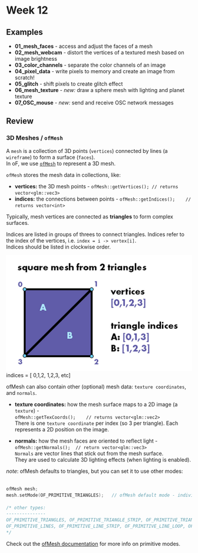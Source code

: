 # Week 12

## Examples

  - **01_mesh_faces** - access and adjust the faces of a mesh
  - **02_mesh_webcam** - distort the vertices of a textured mesh based on image brightness
  - **03_color_channels** - separate the color channels of an image
  - **04_pixel_data** - write pixels to memory and create an image from scratch!
  - **05_glitch** - shift pixels to create glitch effect
  - **06_mesh_texture** - _new:_ draw a sphere mesh with lighting and planet texture
  - **07_OSC_mouse** - _new:_ send and receive OSC network messages

## Review

### 3D Meshes / `ofMesh`

A `mesh` is a collection of 3D points (`vertices`) connected by lines (a `wireframe`) to form a surface (`faces`).  
In oF, we use [`ofMesh`](https://openframeworks.cc/documentation/3d/ofMesh) to represent a 3D mesh. 

`ofMesh` stores the mesh data in collections, like:

  - **vertices:** the 3D mesh points - `ofMesh::getVertices(); // returns vector<glm::vec3>`
  - **indices:** the connections between points - `ofMesh::getIndices();	// returns vector<int>`

Typically, mesh vertices are connected as **triangles** to form complex surfaces.

Indices are listed in groups of threes to connect triangles.  Indices refer to the index of the vertices, i.e. `index = i -> vertex[i]`.  
Indices should be listed in clockwise order.

![mesh example image](square_mesh_triangles.jpg)
indices = [ 0,1,2, 1,2,3, etc]

ofMesh can also contain other (optional) mesh data: `texture coordinates`, and `normals`.

  - **texture coordinates:** how the mesh surface maps to a 2D image (a `texture`) -  
  		`ofMesh::getTexCoords();	// returns vector<glm::vec2>`  
  		There is one `texture coordinate` per index (so 3 per triangle).  Each represents a 2D position on the image.

  - **normals:** how the mesh faces are oriented to reflect light -  
  		`ofMesh::getNormals();	// return vector<glm::vec3>`  
  		`Normals` are vector lines that stick out from the mesh surface.  
  		They are used to calculate 3D lighting effects (when lighting is enabled).


_note_: ofMesh defaults to triangles, but you can set it to use other modes:

```c++

ofMesh mesh;
mesh.setMode(OF_PRIMITIVE_TRIANGLES);	// ofMesh default mode - individual triangles

/* other types:
---------------
OF_PRIMITIVE_TRIANGLES, OF_PRIMITIVE_TRIANGLE_STRIP, OF_PRIMITIVE_TRIANGLE_FAN, 
OF_PRIMITIVE_LINES, OF_PRIMITIVE_LINE_STRIP, OF_PRIMITIVE_LINE_LOOP, OF_PRIMITIVE_POINTS
*/
```
Check out the [ofMesh documentation](https://openframeworks.cc/documentation/3d/ofMesh/#show_setMode) for more info on primitive modes.








